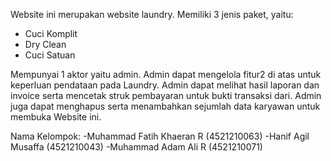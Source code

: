 Website ini merupakan website laundry. Memiliki 3 jenis paket, yaitu:
- Cuci Komplit
- Dry Clean
- Cuci Satuan

Mempunyai 1 aktor yaitu admin. Admin dapat mengelola fitur2 di atas untuk keperluan pendataan pada Laundry. Admin dapat melihat hasil laporan dan invoice serta mencetak struk pembayaran untuk bukti transaksi dari. Admin juga dapat menghapus serta menambahkan sejumlah data karyawan untuk membuka Website ini.

Nama Kelompok:
-Muhammad Fatih Khaeran R (4521210063)
-Hanif Agil Musaffa (4521210043)
-Muhammad Adam Ali R (4521210071)
